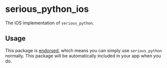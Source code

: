 # serious_python_ios

The iOS implementation of `serious_python`.

## Usage

This package is [endorsed][endorsed_link], which means you can simply use `serious_python`
normally. This package will be automatically included in your app when you do.

[endorsed_link]: https://flutter.dev/docs/development/packages-and-plugins/developing-packages#endorsed-federated-plugin